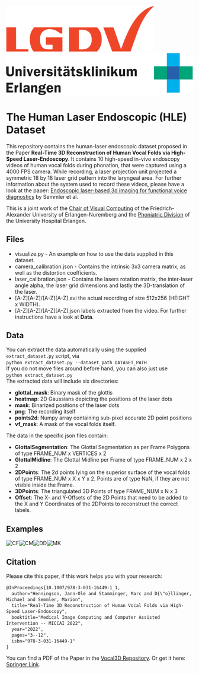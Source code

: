 ![LGDV](images/lgdv_small.png) ![Phoniatric Division](images/Uniklinikum-Erlangen.svg)

# The Human Laser Endoscopic (HLE) Dataset
This repository contains the human-laser endoscopic dataset proposed in the Paper **Real-Time 3D Reconstruction of Human Vocal Folds via High-Speed Laser-Endoscopy**.
It contains 10 high-speed in-vivo endoscopy videos of human vocal folds during phonation, that were captured using a 4000 FPS camera.
While recording, a laser projection unit projected a symmetric 18 by 18 laser grid pattern into the laryngeal area.
For further information about the system used to record these videos, please have a look at the paper: <a href="https://www.mdpi.com/2076-3417/7/6/600">Endoscopic laser-based 3d imaging for functional voice diagnostics</a> by Semmler et al.

This is a joint work of the <a href="https://www.lgdv.tf.fau.de/">Chair of Visual Computing</a> of the Friedrich-Alexander University of Erlangen-Nuremberg and the <a href="https://www.hno-klinik.uk-erlangen.de/phoniatrie/">Phoniatric Division</a> of the University Hospital Erlangen.
## Files
* visualize.py - An example on how to use the data supplied in this dataset.
* camera_calibration.json - Contains the intrinsic 3x3 camera matrix, as well as the distortion coefficients.
* laser_calibration.json - Contains the lasers rotation matrix, the inter-laser angle alpha, the laser grid dimensions and lastly the 3D-translation of the laser.
* [A-Z][A-Z]/[A-Z][A-Z].avi the actual recording of size 512x256 (HEIGHT x WIDTH).
* [A-Z][A-Z]/[A-Z][A-Z].json labels extracted from the video. For further instructions have a look at __Data__.
	
## Data
You can extract the data automatically using the supplied ```extract_dataset.py``` script, via  
```python extract_dataset.py --dataset_path DATASET_PATH```  
If you do not move files around before hand, you can also just use    
```python extract_dataset.py```  
The extracted data will include six directories:
* **glottal_mask**: Binary mask of the glottis
* **heatmap**: 2D Gaussians depicting the positions of the laser dots
* **mask**: Binarized positions of the laser dots
* **png**: The recording itself
* **points2d**: Numpy array containing sub-pixel accurate 2D point positions
* **vf_mask**: A mask of the vocal folds itself.

The data in the specific json files contain:
* **GlottalSegmentation**: The Glottal Segmentation as per Frame Polygons of type FRAME_NUM x VERTICES x 2
* **GlottalMidline**: The Glottal Midline per Frame of type FRAME_NUM x 2 x 2
* **2DPoints**: The 2d points lying on the superior surface of the vocal folds of type FRAME_NUM x X x Y x 2. Points are of type NaN, if they are not visible inside the Frame.
* **3DPoints**: The triangulated 3D Points of type FRAME_NUM x N x 3
* **Offset**: The X- and Y-Offsets of the 2D Points that need to be added to the X and Y Coordinates of the 2DPoints to reconstruct the correct labels.

## Examples
![CF](images/CFs.png)![CM](images/CMs.png)![DD](images/DDs.png)![MK](images/MKs.png)

## Citation
Please cite this paper, if this work helps you with your research:
```
@InProceedings{10.1007/978-3-031-16449-1_1,
  author="Henningson, Jann-Ole and Stamminger, Marc and D{\"o}llinger, Michael and Semmler, Marion",
  title="Real-Time 3D Reconstruction of Human Vocal Folds via High-Speed Laser-Endoscopy",
  booktitle="Medical Image Computing and Computer Assisted Intervention -- MICCAI 2022",
  year="2022",
  pages="3--12",
  isbn="978-3-031-16449-1"
}
```
You can find a PDF of the Paper in the <a href="https://github.com/Henningson/Vocal3D">Vocal3D Repository</a>.
Or get it here: <a href="https://link.springer.com/chapter/10.1007/978-3-031-16449-1_1">Springer Link</a>.
